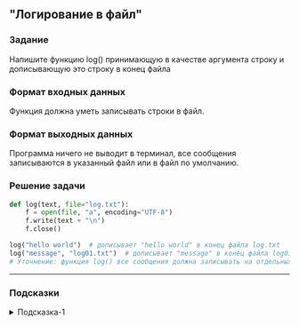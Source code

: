 ## "Логирование в файл"

### Задание

Напишите функцию log() принимающую в качестве аргумента строку и дописывающую это строку в конец файла

### Формат входных данных

Функция должна уметь записывать строки в файл.

### Формат выходных данных

Программа ничего не выводит в терминал, все сообщения записываются в указанный файл или в файл по умолчанию.

### Решение задачи

```python
def log(text, file="log.txt"):
    f = open(file, "a", encoding="UTF-8")
    f.write(text + "\n")
    f.close()

log("hello world")  # дописывает "hello world" в конец файла log.txt
log("message", "log01.txt")  # дописывает "message" в конец файла log01.txt
# Уточнение: функция log() все сообщения должна записывать на отдельных строках
```

---

### Подсказки

<details>
<summary>Подсказка-1</summary>
Т.к. вам нужно дописывать информацию, открывайте файл на "дозапись" используя ключ "a".

Предварительно изучите, как работает программа, пытаясь дописать информацию в файл, которого нет.
</details>
